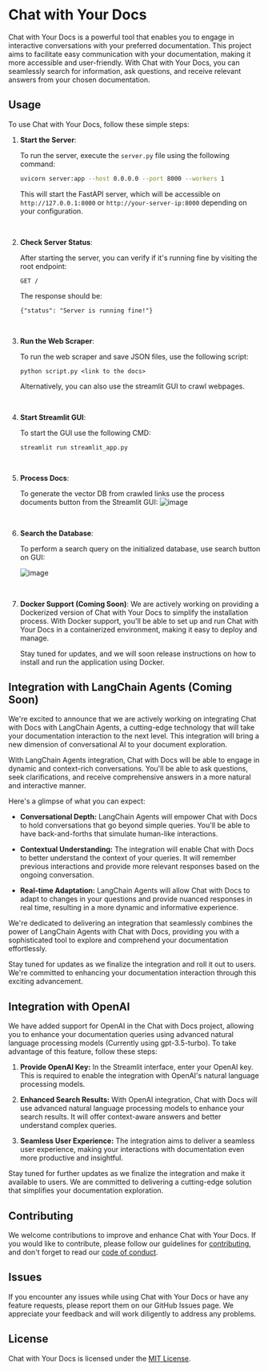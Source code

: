 # Chat with Your Docs

Chat with Your Docs is a powerful tool that enables you to engage in interactive conversations with your preferred documentation. This project aims to facilitate easy communication with your documentation, making it more accessible and user-friendly. With Chat with Your Docs, you can seamlessly search for information, ask questions, and receive relevant answers from your chosen documentation.

## Usage

To use Chat with Your Docs, follow these simple steps:

1. **Start the Server**:

   To run the server, execute the `server.py` file using the following command:

   ```bash
   uvicorn server:app --host 0.0.0.0 --port 8000 --workers 1
   ```

   This will start the FastAPI server, which will be accessible on `http://127.0.0.1:8000` or `http://your-server-ip:8000` depending on your configuration.

   <br>

2. **Check Server Status**:

   After starting the server, you can verify if it's running fine by visiting the root endpoint:

   ```
   GET /
   ```

   The response should be:
   ```
   {"status": "Server is running fine!"}
   ```

<br>

3. **Run the Web Scraper**:

   To run the web scraper and save JSON files, use the following script:

   ```
   python script.py <link to the docs>
   ```
   Alternatively, you can also use the streamlit GUI to crawl webpages.

<br>

4. **Start Streamlit GUI**:

   To start the GUI use the following CMD:

    ```
   streamlit run streamlit_app.py
   ```

<br>

5. **Process Docs**:

   To generate the vector DB from crawled links use the process documents button from the Streamlit GUI:
   ![image](https://github.com/kshitijagrwl/chat-with-docs/assets/74452705/a120c669-c8d9-4556-a10d-1533a120b342)


<br>

6. **Search the Database**:

   To perform a search query on the initialized database, use search button on GUI:

   ![image](https://github.com/kshitijagrwl/chat-with-docs/assets/74452705/c0e39e2c-ac38-488c-a701-53db52312029)


<br>

7. **Docker Support (Coming Soon)**:
   We are actively working on providing a Dockerized version of Chat with Your Docs to simplify the installation process. With Docker support, you'll be able to set up and run Chat with Your Docs in a containerized environment, making it easy to deploy and manage.

   Stay tuned for updates, and we will soon release instructions on how to install and run the application using Docker.

## Integration with LangChain Agents (Coming Soon)

We're excited to announce that we are actively working on integrating Chat with Docs with LangChain Agents, a cutting-edge technology that will take your documentation interaction to the next level. This integration will bring a new dimension of conversational AI to your document exploration.

With LangChain Agents integration, Chat with Docs will be able to engage in dynamic and context-rich conversations. You'll be able to ask questions, seek clarifications, and receive comprehensive answers in a more natural and interactive manner.

Here's a glimpse of what you can expect:

- **Conversational Depth:** LangChain Agents will empower Chat with Docs to hold conversations that go beyond simple queries. You'll be able to have back-and-forths that simulate human-like interactions.

- **Contextual Understanding:** The integration will enable Chat with Docs to better understand the context of your queries. It will remember previous interactions and provide more relevant responses based on the ongoing conversation.

- **Real-time Adaptation:** LangChain Agents will allow Chat with Docs to adapt to changes in your questions and provide nuanced responses in real time, resulting in a more dynamic and informative experience.

We're dedicated to delivering an integration that seamlessly combines the power of LangChain Agents with Chat with Docs, providing you with a sophisticated tool to explore and comprehend your documentation effortlessly.

Stay tuned for updates as we finalize the integration and roll it out to users. We're committed to enhancing your documentation interaction through this exciting advancement.


## Integration with OpenAI

We have added support for OpenAI in the Chat with Docs project, allowing you to enhance your documentation queries using advanced natural language processing models (Currently using gpt-3.5-turbo). To take advantage of this feature, follow these steps:

1. **Provide OpenAI Key:**
   In the Streamlit interface, enter your OpenAI key. This is required to enable the integration with OpenAI's natural language processing models.

2. **Enhanced Search Results:**
   With OpenAI integration, Chat with Docs will use advanced natural language processing models to enhance your search results. It will offer context-aware answers and better understand complex queries.

3. **Seamless User Experience:**
   The integration aims to deliver a seamless user experience, making your interactions with documentation even more productive and insightful.

Stay tuned for further updates as we finalize the integration and make it available to users. We are committed to delivering a cutting-edge solution that simplifies your documentation exploration.


## Contributing

We welcome contributions to improve and enhance Chat with Your Docs. If you would like to contribute, please follow our guidelines for [contributing](CONTRIBUTING.md), and don't forget to read our [code of conduct](CODE_OF_CONDUCT.md).

## Issues

If you encounter any issues while using Chat with Your Docs or have any feature requests, please report them on our GitHub Issues page. We appreciate your feedback and will work diligently to address any problems.

## License

Chat with Your Docs is licensed under the [MIT License](LICENSE).
